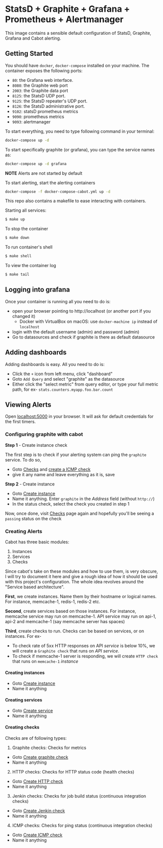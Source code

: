 # StatsD + Graphite + Grafana + Prometheus + Alertmanager

This image contains a sensible default configuration of StatsD, Graphite, Grafana and Cabot alerting.

## Getting Started

You should have `docker`, `docker-compose` installed on your machine. The container exposes the following ports:

- `80`: the Grafana web interface.
- `8080`: the Graphite web port
- `2003`: the Graphite data port
- `8125`: the StatsD UDP port.
- `9125`: the StatsD repeater's UDP port.
- `8126`: the StatsD administrative port.
- `9102`: statsD prometheus metrics
- `9090`: prometheus metrics
- `9093`: alertmanager

To start everything, you need to type following command in your terminal:

```sh
docker-compose up -d
```

To start specifically graphite (or grafana), you can type the service names as:

```sh
docker-compose up -d grafana
```

**NOTE** Alerts are not started by default

To start alerting, start the alerting containers

```sh
docker-compose -f docker-compose-cabot.yml up -d
```

This repo also contains a makefile to ease interacting with containers.

Starting all services:
```bash
$ make up
```

To stop the container
```bash
$ make down
```

To run container's shell
```bash
$ make shell
```

To view the container log
```bash
$ make tail
```

## Logging into grafana

Once your container is running all you need to do is:

- open your browser pointing to http://localhost (or another port if you changed it)
  - Docker with VirtualBox on macOS: use `docker-machine ip` instead of `localhost`
- login with the default username (admin) and password (admin)
- Go to datasources and check if graphite is there as default datasource

## Adding dashboards

Adding dashboards is easy. All you need to do is:

- Click the `+` icon from left menu, click "dashboard"
- Goto `Add Query` and select "graphite" as the datasource
- Either click the "select metric" from query editor, or type your full metric path, for ex- `stats.counters.myapp.foo.bar.count`

## Viewing Alerts

Open [localhost:5000](http://localhost:5000) in your browser. It will ask for default credentials for the first timers.

### Configuring graphite with cabot

**Step 1** - Create instance check

The first step is to check if your alerting system can ping the `graphite` service. To do so,

- Goto [Checks](http://localhost:5000/checks/) and [create a ICMP check](http://localhost:5000/icmpcheck/create/?instance=&service=)
- give it any name and leave everything as it is, save

**Step 2** - Create instance

- Goto [Create instance](http://localhost:5000/instance/create/)
- Name it anything. Enter `graphite` in the *Address* field (without `http://`)
- In the status check, select the check you created in step 1

Now, once done, visit [Checks](http://localhost:5000/checks/) page again and hopefully you'll be seeing a `passing` status on the check

### Creating Alerts

Cabot has three basic modules:

1. Instances
2. Services
3. Checks

Since cabot's take on these modules and how to use them, is very obscure, I will try to document it here and give a rough idea
of how it should be used with this project's configuration. The whole idea revolves around the "Service based architecture".

**First**, we create instances. Name them by their hostname or logical names. For instance, memcache-1, redis-1, redis-2 etc.

**Second**, create services based on those instances. For instance, memcache service may run on memcache-1. API service may run on api-1, api-2 and memcache-1 (say memcache server has spaces)

**Third**, create checks to run. Checks can be based on services, or on instances. For ex- 

- To check rate of 5xx HTTP responses on API *service* is below 10%, we will create a `Graphite check` that runs on *API service*.
- To check if memcache-1 server is responding, we will create `HTTP check` that runs on `memcache-1` *instance*

#### Creating instances

- Goto [Create instance](http://localhost:5000/instance/create/)
- Name it anything

#### Creating services

- Goto [Create service](http://localhost:5000/service/create/)
- Name it anything

#### Creating checks

Checks are of following types:

1. Graphite checks: Checks for metrics
- Goto [Create graphite check](http://localhost:5000/graphitecheck/create/?instance=&service=)
- Name it anything

2. HTTP checks: Checks for HTTP status code (health checks)
- Goto [Create HTTP check](http://localhost:5000/httpcheck/create/?instance=&service=)
- Name it anything

3. Jenkin checks: Checks for job build status (continuous integration checks)
- Goto [Create Jenkin check](http://localhost:5000/jenkins_check/create/?instance=&service=)
- Name it anything

4. ICMP checks: Checks for ping status (continuous integration checks)
- Goto [Create ICMP check](http://localhost:5000/icmpcheck/create/?instance=&service=)
- Name it anything
